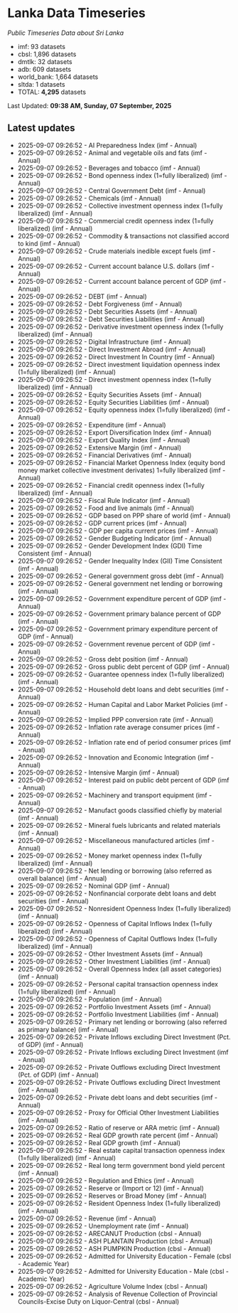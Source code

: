 # Lanka Data Timeseries
*Public Timeseries Data about Sri Lanka*

* imf: 93 datasets
* cbsl: 1,896 datasets
* dmtlk: 32 datasets
* adb: 609 datasets
* world_bank: 1,664 datasets
* sltda: 1 datasets
* TOTAL: **4,295** datasets

Last Updated: **09:38 AM, Sunday, 07 September, 2025**

## Latest updates

* 2025-09-07 09:26:52 - AI Preparedness Index (imf - Annual)
* 2025-09-07 09:26:52 - Animal and vegetable oils and fats (imf - Annual)
* 2025-09-07 09:26:52 - Beverages and tobacco (imf - Annual)
* 2025-09-07 09:26:52 - Bond openness index (1=fully liberalized) (imf - Annual)
* 2025-09-07 09:26:52 - Central Government Debt (imf - Annual)
* 2025-09-07 09:26:52 - Chemicals (imf - Annual)
* 2025-09-07 09:26:52 - Collective investment openness index (1=fully liberalized) (imf - Annual)
* 2025-09-07 09:26:52 - Commercial credit openness index (1=fully liberalized) (imf - Annual)
* 2025-09-07 09:26:52 - Commodity & transactions not classified accord to kind (imf - Annual)
* 2025-09-07 09:26:52 - Crude materials inedible except fuels (imf - Annual)
* 2025-09-07 09:26:52 - Current account balance U.S. dollars (imf - Annual)
* 2025-09-07 09:26:52 - Current account balance percent of GDP (imf - Annual)
* 2025-09-07 09:26:52 - DEBT (imf - Annual)
* 2025-09-07 09:26:52 - Debt Forgiveness (imf - Annual)
* 2025-09-07 09:26:52 - Debt Securities Assets (imf - Annual)
* 2025-09-07 09:26:52 - Debt Securities Liabilities (imf - Annual)
* 2025-09-07 09:26:52 - Derivative investment openness index (1=fully liberalized) (imf - Annual)
* 2025-09-07 09:26:52 - Digital Infrastructure (imf - Annual)
* 2025-09-07 09:26:52 - Direct Investment Abroad (imf - Annual)
* 2025-09-07 09:26:52 - Direct Investment In Country (imf - Annual)
* 2025-09-07 09:26:52 - Direct investment liquidation openness index (1=fully liberalized) (imf - Annual)
* 2025-09-07 09:26:52 - Direct investment openness index (1=fully liberalized) (imf - Annual)
* 2025-09-07 09:26:52 - Equity Securities Assets (imf - Annual)
* 2025-09-07 09:26:52 - Equity Securities Liabilities (imf - Annual)
* 2025-09-07 09:26:52 - Equity openness index (1=fully liberalized) (imf - Annual)
* 2025-09-07 09:26:52 - Expenditure (imf - Annual)
* 2025-09-07 09:26:52 - Export Diversification Index (imf - Annual)
* 2025-09-07 09:26:52 - Export Quality Index (imf - Annual)
* 2025-09-07 09:26:52 - Extensive Margin (imf - Annual)
* 2025-09-07 09:26:52 - Financial Derivatives (imf - Annual)
* 2025-09-07 09:26:52 - Financial Market Openness Index (equity bond money market collective investment derivates) 1=fully liberalized (imf - Annual)
* 2025-09-07 09:26:52 - Financial credit openness index (1=fully liberalized) (imf - Annual)
* 2025-09-07 09:26:52 - Fiscal Rule Indicator (imf - Annual)
* 2025-09-07 09:26:52 - Food and live animals (imf - Annual)
* 2025-09-07 09:26:52 - GDP based on PPP share of world (imf - Annual)
* 2025-09-07 09:26:52 - GDP current prices (imf - Annual)
* 2025-09-07 09:26:52 - GDP per capita current prices (imf - Annual)
* 2025-09-07 09:26:52 - Gender Budgeting Indicator (imf - Annual)
* 2025-09-07 09:26:52 - Gender Development Index (GDI) Time Consistent (imf - Annual)
* 2025-09-07 09:26:52 - Gender Inequality Index (GII) Time Consistent (imf - Annual)
* 2025-09-07 09:26:52 - General government gross debt (imf - Annual)
* 2025-09-07 09:26:52 - General government net lending or borrowing (imf - Annual)
* 2025-09-07 09:26:52 - Government expenditure percent of GDP (imf - Annual)
* 2025-09-07 09:26:52 - Government primary balance percent of GDP (imf - Annual)
* 2025-09-07 09:26:52 - Government primary expenditure percent of GDP (imf - Annual)
* 2025-09-07 09:26:52 - Government revenue percent of GDP (imf - Annual)
* 2025-09-07 09:26:52 - Gross debt position (imf - Annual)
* 2025-09-07 09:26:52 - Gross public debt percent of GDP (imf - Annual)
* 2025-09-07 09:26:52 - Guarantee openness index (1=fully liberalized) (imf - Annual)
* 2025-09-07 09:26:52 - Household debt loans and debt securities (imf - Annual)
* 2025-09-07 09:26:52 - Human Capital and Labor Market Policies (imf - Annual)
* 2025-09-07 09:26:52 - Implied PPP conversion rate (imf - Annual)
* 2025-09-07 09:26:52 - Inflation rate average consumer prices (imf - Annual)
* 2025-09-07 09:26:52 - Inflation rate end of period consumer prices (imf - Annual)
* 2025-09-07 09:26:52 - Innovation and Economic Integration (imf - Annual)
* 2025-09-07 09:26:52 - Intensive Margin (imf - Annual)
* 2025-09-07 09:26:52 - Interest paid on public debt percent of GDP (imf - Annual)
* 2025-09-07 09:26:52 - Machinery and transport equipment (imf - Annual)
* 2025-09-07 09:26:52 - Manufact goods classified chiefly by material (imf - Annual)
* 2025-09-07 09:26:52 - Mineral fuels lubricants and related materials (imf - Annual)
* 2025-09-07 09:26:52 - Miscellaneous manufactured articles (imf - Annual)
* 2025-09-07 09:26:52 - Money market openness index (1=fully liberalized) (imf - Annual)
* 2025-09-07 09:26:52 - Net lending or borrowing (also referred as overall balance) (imf - Annual)
* 2025-09-07 09:26:52 - Nominal GDP (imf - Annual)
* 2025-09-07 09:26:52 - Nonfinancial corporate debt loans and debt securities (imf - Annual)
* 2025-09-07 09:26:52 - Nonresident Openness Index (1=fully liberalized) (imf - Annual)
* 2025-09-07 09:26:52 - Openness of Capital Inflows Index (1=fully liberalized) (imf - Annual)
* 2025-09-07 09:26:52 - Openness of Capital Outflows Index (1=fully liberalized) (imf - Annual)
* 2025-09-07 09:26:52 - Other Investment Assets (imf - Annual)
* 2025-09-07 09:26:52 - Other Investment Liabilities (imf - Annual)
* 2025-09-07 09:26:52 - Overall Openness Index (all asset categories) (imf - Annual)
* 2025-09-07 09:26:52 - Personal capital transaction openness index (1=fully liberalized) (imf - Annual)
* 2025-09-07 09:26:52 - Population (imf - Annual)
* 2025-09-07 09:26:52 - Portfolio Investment Assets (imf - Annual)
* 2025-09-07 09:26:52 - Portfolio Investment Liabilities (imf - Annual)
* 2025-09-07 09:26:52 - Primary net lending or borrowing (also referred as primary balance) (imf - Annual)
* 2025-09-07 09:26:52 - Private Inflows excluding Direct Investment (Pct. of GDP) (imf - Annual)
* 2025-09-07 09:26:52 - Private Inflows excluding Direct Investment (imf - Annual)
* 2025-09-07 09:26:52 - Private Outflows excluding Direct Investment (Pct. of GDP) (imf - Annual)
* 2025-09-07 09:26:52 - Private Outflows excluding Direct Investment (imf - Annual)
* 2025-09-07 09:26:52 - Private debt loans and debt securities (imf - Annual)
* 2025-09-07 09:26:52 - Proxy for Official Other Investment Liabilities (imf - Annual)
* 2025-09-07 09:26:52 - Ratio of reserve or ARA metric (imf - Annual)
* 2025-09-07 09:26:52 - Real GDP growth rate percent (imf - Annual)
* 2025-09-07 09:26:52 - Real GDP growth (imf - Annual)
* 2025-09-07 09:26:52 - Real estate capital transaction openness index (1=fully liberalized) (imf - Annual)
* 2025-09-07 09:26:52 - Real long term government bond yield percent (imf - Annual)
* 2025-09-07 09:26:52 - Regulation and Ethics (imf - Annual)
* 2025-09-07 09:26:52 - Reserve or (Import or 12) (imf - Annual)
* 2025-09-07 09:26:52 - Reserves or Broad Money (imf - Annual)
* 2025-09-07 09:26:52 - Resident Openness Index (1=fully liberalized) (imf - Annual)
* 2025-09-07 09:26:52 - Revenue (imf - Annual)
* 2025-09-07 09:26:52 - Unemployment rate (imf - Annual)
* 2025-09-07 09:26:52 - ARECANUT Production (cbsl - Annual)
* 2025-09-07 09:26:52 - ASH PLANTAIN Production (cbsl - Annual)
* 2025-09-07 09:26:52 - ASH PUMPKIN Production (cbsl - Annual)
* 2025-09-07 09:26:52 - Admitted for University Education - Female (cbsl - Academic Year)
* 2025-09-07 09:26:52 - Admitted for University Education - Male (cbsl - Academic Year)
* 2025-09-07 09:26:52 - Agriculture Volume Index (cbsl - Annual)
* 2025-09-07 09:26:52 - Analysis of Revenue Collection of Provincial Councils-Excise Duty on Liquor-Central (cbsl - Annual)